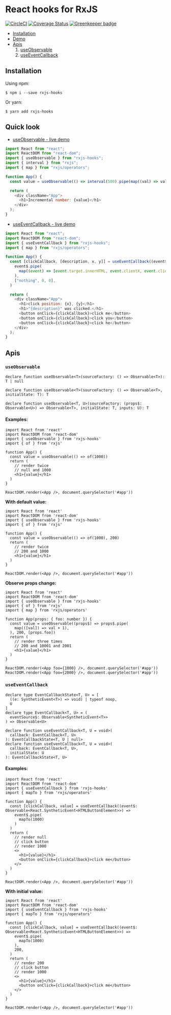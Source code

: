 # React hooks for RxJS
[![CircleCI](https://circleci.com/gh/LeetCode-OpenSource/rxjs-hooks.svg?style=svg)](https://circleci.com/gh/LeetCode-OpenSource/rxjs-hooks)
[![Coverage Status](https://coveralls.io/repos/github/LeetCode-OpenSource/rxjs-hooks/badge.svg?branch=master)](https://coveralls.io/github/LeetCode-OpenSource/rxjs-hooks?branch=master) [![Greenkeeper badge](https://badges.greenkeeper.io/LeetCode-OpenSource/rxjs-hooks.svg)](https://greenkeeper.io/)

- [Installation](#installation)
- [Demo](#quick-look)
- [Apis](#apis)
  1. [useObservable](#useobservable)
  2. [useEventCallback](#useeventcallback)
  
## Installation

Using npm:

```
$ npm i --save rxjs-hooks
```

Or yarn:

```
$ yarn add rxjs-hooks
```

## Quick look

- [useObservable - live demo](https://codesandbox.io/s/00x0z72l5n)

```javascript
import React from "react";
import ReactDOM from "react-dom";
import { useObservable } from "rxjs-hooks";
import { interval } from "rxjs";
import { map } from "rxjs/operators";

function App() {
  const value = useObservable(() => interval(500).pipe(map((val) => val * 3)));

  return (
    <div className="App">
      <h1>Incremental number: {value}</h1>
    </div>
  );
}
```

- [useEventCallback - live demo](https://codesandbox.io/s/jpjr31qmw)

```javascript
import React from "react";
import ReactDOM from "react-dom";
import { useEventCallback } from "rxjs-hooks";
import { map } from "rxjs/operators";

function App() {
  const [clickCallback, [description, x, y]] = useEventCallback((event$) =>
    event$.pipe(
      map((event) => [event.target.innerHTML, event.clientX, event.clientY]),
    ),
    ["nothing", 0, 0],
  )

  return (
    <div className="App">
      <h1>click position: {x}, {y}</h1>
      <h1>"{description}" was clicked.</h1>
      <button onClick={clickCallback}>click me</button>
      <button onClick={clickCallback}>click you</button>
      <button onClick={clickCallback}>click he</button>
    </div>
  );
}
```

## Apis

### `useObservable`

```tsx
declare function useObservable<T>(sourceFactory: () => Observable<T>): T | null

declare function useObservable<T>(sourceFactory: () => Observable<T>, initialState: T): T

declare function useObservable<T, U>(sourceFactory: (props$: Observable<U>) => Observable<T>, initialState: T, inputs: U): T
```

#### Examples:

```tsx
import React from 'react'
import ReactDOM from 'react-dom'
import { useObservable } from 'rxjs-hooks'
import { of } from 'rxjs'

function App() {
  const value = useObservable(() => of(1000))
  return (
    // render twice
    // null and 1000
    <h1>{value}</h1>
  )
}

ReactDOM.render(<App />, document.querySelector('#app'))
```

**With default value:**

```tsx
import React from 'react'
import ReactDOM from 'react-dom'
import { useObservable } from 'rxjs-hooks'
import { of } from 'rxjs'

function App() {
  const value = useObservable(() => of(1000), 200)
  return (
    // render twice
    // 200 and 1000
    <h1>{value}</h1>
  )
}

ReactDOM.render(<App />, document.querySelector('#app'))
```

**Observe props change:**
```tsx
import React from 'react'
import ReactDOM from 'react-dom'
import { useObservable } from 'rxjs-hooks'
import { of } from 'rxjs'
import { map } from 'rxjs/operators'

function App(props: { foo: number }) {
  const value = useObservable((props$) => props$.pipe(
    map(([val]) => val + 1),
  ), 200, [props.foo])
  return (
    // render three times
    // 200 and 10001 and 2001
    <h1>{value}</h1>
  )
}

ReactDOM.render(<App foo={1000} />, document.querySelector('#app'))
ReactDOM.render(<App foo={2000} />, document.querySelector('#app'))
```

### `useEventCallback`

```tsx
declare type EventCallbackState<T, U> = [
  ((e: SyntheticEvent<T>) => void) | typeof noop,
  U
]
declare type EventCallback<T, U> = (
  eventSource$: Observable<SyntheticEvent<T>>
) => Observable<U>

declare function useEventCallback<T, U = void>(
  callback: EventCallback<T, U>
): EventCallbackState<T, U | null>
declare function useEventCallback<T, U = void>(
  callback: EventCallback<T, U>,
  initialState: U
): EventCallbackState<T, U>
```

#### Examples:

```tsx
import React from 'react'
import ReactDOM from 'react-dom'
import { useEventCallback } from 'rxjs-hooks'
import { mapTo } from 'rxjs/operators'

function App() {
  const [clickCallback, value] = useEventCallback((event$: Observable<React.SyntheticEvent<HTMLButtonElement>>) =>
    event$.pipe(
      mapTo(1000)
    )
  )
  return (
    // render null
    // click button
    // render 1000
    <>
      <h1>{value}</h1>
      <button onClick={clickCallback}>click me</button>
    </>
  )
}

ReactDOM.render(<App />, document.querySelector('#app'))
```

**With initial value:**

```tsx
import React from 'react'
import ReactDOM from 'react-dom'
import { useEventCallback } from 'rxjs-hooks'
import { mapTo } from 'rxjs/operators'

function App() {
  const [clickCallback, value] = useEventCallback((event$: Observable<React.SyntheticEvent<HTMLButtonElement>>) =>
    event$.pipe(
      mapTo(1000)
    ),
    200,
  )
  return (
    // render 200
    // click button
    // render 1000
    <>
      <h1>{value}</h1>
      <button onClick={clickCallback}>click me</button>
    </>
  )
}

ReactDOM.render(<App />, document.querySelector('#app'))
```
